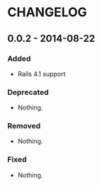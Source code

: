 # CHANGELOG

## 0.0.2 - 2014-08-22

### Added
- Rails 4.1 support

### Deprecated
- Nothing.

### Removed
- Nothing.

### Fixed
- Nothing.
